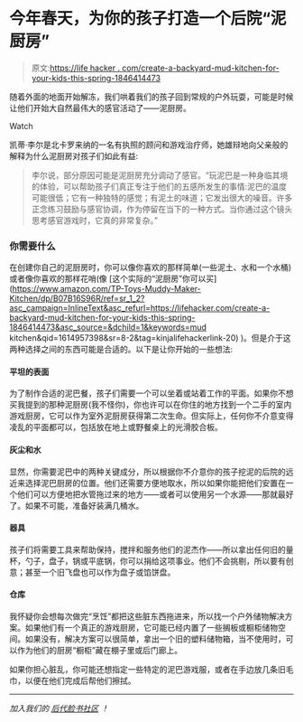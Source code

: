 # 今年春天，为你的孩子打造一个后院“泥厨房”

> 原文:[https://life hacker . com/create-a-backyard-mud-kitchen-for-your-kids-this-spring-1846414473](https://lifehacker.com/create-a-backyard-mud-kitchen-for-your-kids-this-spring-1846414473)

随着外面的地面开始解冻，我们哄着我们的孩子回到常规的户外玩耍，可能是时候让他们开始大自然最伟大的感官活动了——泥厨房。

Watch

凯蒂·李尔是北卡罗来纳的一名有执照的顾问和游戏治疗师，她雄辩地向父亲般的 解释为什么泥厨房对孩子们如此有益:

> 李尔说，部分原因可能是泥厨房充分调动了感官。“玩泥巴是一种身临其境的体验，可以帮助孩子们真正专注于他们的五感所发生的事情:泥巴的温度可能很低；它有一种独特的感觉；有泥土的味道；它发出很大的噪音。许多正念练习鼓励与感官协调，作为停留在当下的一种方式。当你通过这个镜头思考感官游戏时，它真的非常复杂。”

### 你需要什么

在创建你自己的泥厨房时，你可以像你喜欢的那样简单(一些泥土、水和一个水桶)或者像你喜欢的那样花哨(像 [这个实际的“泥厨房”你可以买](https://www.amazon.com/TP-Toys-Muddy-Maker-Kitchen/dp/B07B16S96R/ref=sr_1_2?asc_campaign=InlineText&asc_refurl=https://lifehacker.com/create-a-backyard-mud-kitchen-for-your-kids-this-spring-1846414473&asc_source=&dchild=1&keywords=mud kitchen&qid=1614957398&sr=8-2&tag=kinjalifehackerlink-20) )。但是介于这两种选择之间的东西可能是合适的。以下是让你开始的一些想法:

#### 平坦的表面

为了制作合适的泥巴餐，孩子们需要一个可以坐着或站着工作的平面。如果你不想买我提到的那种泥厨房(我不怪你)，你也许可以在你住的地方找到一个二手的室内游戏厨房，它可以作为室外泥厨房获得第二次生命。但实际上，任何你不介意变得凌乱的平面都可以，包括放在地上或野餐桌上的光滑胶合板。

#### 灰尘和水

显然，你需要泥巴中的两种关键成分，所以根据你不介意你的孩子挖泥的后院的远近来选择泥巴厨房的位置。他们还需要方便地取水，所以如果你能把他们安置在一个他们可以方便地把水管拖过来的地方——或者可以使用另一个水源——那就最好了。如果不可能，准备好装满几桶水。

#### 器具

孩子们将需要工具来帮助保持，搅拌和服务他们的泥杰作——所以拿出任何旧的量杯，勺子，盘子，锅或平底锅，你可以捐给这项事业。他们不会挑剔，所以要有创意；甚至一个旧飞盘也可以作为盘子或馅饼盘。

#### 仓库

我怀疑你会想每次做完“烹饪”都把这些脏东西拖进来，所以找一个户外储物解决方案。如果他们有一个真正的游戏厨房，它可能已经内置了一些搁板或橱柜储物空间。如果没有，解决方案可以很简单，拿出一个旧的塑料储物箱，当不使用时，可以作为他们的厨房“橱柜”藏在棚子里或后门廊上。

如果你担心脏乱，你可能还想指定一些特定的泥巴游戏服，或者在手边放几条旧毛巾，以便在他们完成后帮他们擦拭。

* * *

*加入我们的* [*后代脸书社区*](https://www.facebook.com/groups/2018785615043946) *！*